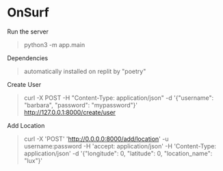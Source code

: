 # OnSurf

Run the server
> python3 -m app.main

Dependencies
> automatically installed on replit by "poetry"

Create User
> curl -X POST -H "Content-Type: application/json" -d '{"username": "barbara", "password": "mypassword"}' http://127.0.0.1:8000/create/user

Add Location
> curl -X 'POST' 'http://0.0.0.0:8000/add/location' -u username:password -H 'accept: application/json' -H 'Content-Type: application/json' -d '{"longitude": 0, "latitude": 0, "location_name": "lux"}'
